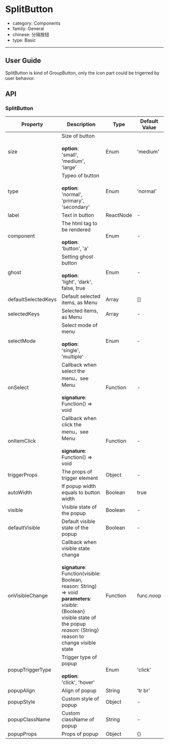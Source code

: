 # SplitButton

-   category: Components
-   family: General
-   chinese: 分隔按钮
-   type: Basic

---

## User Guide

SplitButton is kind of GroupButton, only the icon part could be trigerred by user behavior.

## API

### SplitButton

| Property               | Description  | Type        | Default Value       |
| ---------------- | ---------------------------------------------------------------------------------------------------------------------------------------------------------------- | --------- | --------- |
| size             | Size of button<br><br>**option**:<br>'small', 'medium', 'large'                                                                                                             | Enum      | 'medium'  |
| type             | Typeo of button<br><br>**option**:<br>'normal', 'primary', 'secondary'                                                                                                        | Enum      | 'normal'  |
| label            | Text in button | ReactNode | -         |
| component        | The html tag to be rendered<br><br>**option**:<br>'button', 'a'                                                                                                                          | Enum      | -         |
| ghost            | Setting ghost button <br><br>**option**:<br>'light', 'dark', false, true                                                                                                          | Enum      | -         |
| defaultSelectedKeys | Default selected items, as Menu                                                                                                                                           | Array     | \[]       |
| selectedKeys        | Selected items, as Menu                                                                                                                                              | Array     | -         |
| selectMode       | Select mode of menu<br><br>**option**:<br>'single', 'multiple'                                                                                                                  | Enum      | -         |
| onSelect         | Callback when select the menu，see Menu<br><br>**signature**:<br>Function() => void                                                                                                           | Function  | -         |
| onItemClick      | Callback when click the menu，see Menu<br><br>**signature**:<br>Function() => void                                                                                                           | Function  | -         |
| triggerProps     | The props of trigger element | Object    | -         |
| autoWidth        | If popup width equals to button width | Boolean   | true      |
| visible          | Visible state of the popup | Boolean   | -         |
| defaultVisible   | Default visible state of the popup  | Boolean   | -         |
| onVisibleChange  | Callback when visible state change<br><br>**signature**:<br>Function(visible: Boolean, reason: String) => void<br>**parameters**:<br>_visible_: {Boolean} visible state of the popup<br>_reason_: {String} reason to change visible state | Function  | func.noop |
| popupTriggerType | Trigger type of popup<br><br>**option**:<br>'click', 'hover'                                                                                                                      | Enum      | 'click'   |
| popupAlign       | Align of popup  | String    | 'tr br'   |
| popupStyle       | Custom style of popup  | Object    | -         |
| popupClassName   | Custom className of popup | String    | -         |
| popupProps       | Props of popup  | Object    | {}         |
